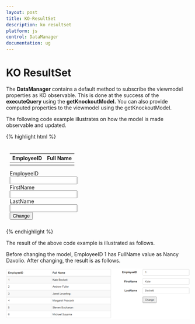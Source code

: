 ```yaml
---
layout: post
title: KO-ResultSet
description: ko resultset
platform: js
control: DataManager
documentation: ug
---
```


# KO ResultSet

The **DataManager** contains a default method to subscribe the viewmodel properties as KO observable. This is done at the success of the **executeQuery** using the **getKnockoutModel.** You can also provide computed properties to the viewmodel using the getKnockoutModel.

The following code example illustrates on how the model is made observable and updated.

{% highlight html %}

<body>
   <div class="datatable" style="padding:10px">
      <div class="row">
         <div class="col-md-7">
            <table id="table1" class="table table-striped table-bordered" style="width:700px">
               <thead>
                  <tr>
                     <th>EmployeeID</th>
                     <th>Full Name</th>
                  </tr>
               </thead>
               <tbody data-bind="foreach: employees">
                  <tr>
                     <td data-bind="text: EmployeeID"></td>
                     <td data-bind="text: FullName"></td>
                  </tr>
               </tbody>
            </table>
         </div>
         <div class="col-md-5">
            <form class="form-horizontal" role="form">
               <div class="form-group">
                  <label class="col-sm-4 control-label">EmployeeID</label>
                  <div class="col-sm-8">
                     <input type="text" class="form-control" id="empId">
                  </div>
               </div>
               <div class="form-group">
                  <label class="col-sm-4 control-label">FirstName</label>
                  <div class="col-sm-8">
                     <input type="text" class="form-control" id="first">
                  </div>
               </div>
               <div class="form-group">
                  <label class="col-sm-4 control-label">LastName</label>
                  <div class="col-sm-8">
                     <input type="text" class="form-control" id="last">
                  </div>
               </div>
               <div class="form-group">
                  <div class="col-sm-offset-4 col-sm-4">
                     <button type="button" id="formsubmit" class="btn btn-default">Change</button>
                  </div>
               </div>
            </form>
         </div>
      </div>
   </div>
   <script type="text/javascript">
      $(function () {
          window.data = [{ "EmployeeID": 1, "LastName": "Davolio", "FirstName": "Nancy" },
              { "EmployeeID": 2, "LastName": "Fuller", "FirstName": "Andrew" },
              { "EmployeeID": 3, "LastName": "Leverling", "FirstName": "Janet" },
              { "EmployeeID": 4, "LastName": "Peacock", "FirstName": "Margaret" },
              { "EmployeeID": 5, "LastName": "Buchanan", "FirstName": "Steven" },
              { "EmployeeID": 6, "LastName": "Suyama", "FirstName": "Michael" }
                          ];
          window.pageModel = {
              employees: []
          };
          var dataManager = ej.DataManager(data);
          var query = ej.Query();
          var promise = dataManager.executeQuery(query);
          promise.done(function (e) {
              pageModel.employees = e.getKnockoutModel({
                  FullName: function () {
                      return this.FirstName() + " " + this.LastName();
                  }
              });
              ko.applyBindings(pageModel);
          });               
          });
      $("#formsubmit").click(function (e) {
          var empId = parseInt($("#empId").val(), 10);
          var fName = $("#first").val();
          var lName = $("#last").val();
          employee = window.pageModel.employees()[empId - 1];
          employee.FirstName(fName);
          employee.LastName(lName);
      });
   </script>
</body>


{% endhighlight %}



The result of the above code example is illustrated as follows.

Before changing the model, EmployeeID 1 has FullName value as Nancy Davolio. After changing, the result is as follows.



![](/js/DataManager/KO-ResultSet_images/KO-ResultSet_img1.png) 

